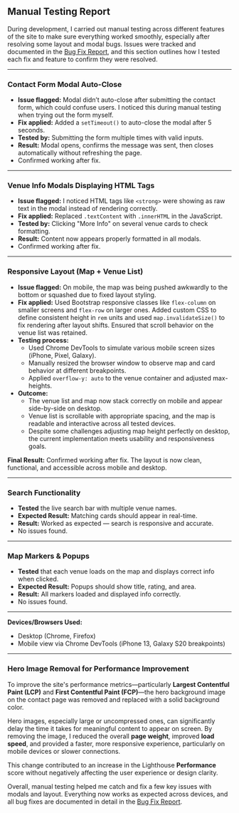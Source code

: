 ## Manual Testing Report

During development, I carried out manual testing across different features of the site to make sure everything worked smoothly, especially after resolving some layout and modal bugs. Issues were tracked and documented in the [Bug Fix Report](#bug-report), and this section outlines how I tested each fix and feature to confirm they were resolved.

---

### Contact Form Modal Auto-Close

- **Issue flagged:** Modal didn’t auto-close after submitting the contact form, which could confuse users. I noticed this during manual testing when trying out the form myself.
- **Fix applied:** Added a `setTimeout()` to auto-close the modal after 5 seconds.
- **Tested by:** Submitting the form multiple times with valid inputs.
- **Result:** Modal opens, confirms the message was sent, then closes automatically without refreshing the page.
- Confirmed working after fix.

---

### Venue Info Modals Displaying HTML Tags

- **Issue flagged:** I noticed HTML tags like `<strong>` were showing as raw text in the modal instead of rendering correctly.
- **Fix applied:** Replaced `.textContent` with `.innerHTML` in the JavaScript.
- **Tested by:** Clicking "More Info" on several venue cards to check formatting.
- **Result:** Content now appears properly formatted in all modals.
- Confirmed working after fix.

---

### Responsive Layout (Map + Venue List)

- **Issue flagged:** On mobile, the map was being pushed awkwardly to the bottom or squashed due to fixed layout styling.
- **Fix applied:** Used Bootstrap responsive classes like `flex-column` on smaller screens and `flex-row` on larger ones. Added custom CSS to define consistent height in `rem` units and used `map.invalidateSize()` to fix rendering after layout shifts. Ensured that scroll behavior on the venue list was retained.
- **Testing process:** 
  - Used Chrome DevTools to simulate various mobile screen sizes (iPhone, Pixel, Galaxy).
  - Manually resized the browser window to observe map and card behavior at different breakpoints.
  - Applied `overflow-y: auto` to the venue container and adjusted max-heights.
- **Outcome:** 
  - The venue list and map now stack correctly on mobile and appear side-by-side on desktop.
  - Venue list is scrollable with appropriate spacing, and the map is readable and interactive across all tested devices.
  - Despite some challenges adjusting map height perfectly on desktop, the current implementation meets usability and responsiveness goals.

**Final Result:** Confirmed working after fix. The layout is now clean, functional, and accessible across mobile and desktop.


---

### Search Functionality

- **Tested** the live search bar with multiple venue names.
- **Expected Result:** Matching cards should appear in real-time.
- **Result:** Worked as expected — search is responsive and accurate.
- No issues found.

---

### Map Markers & Popups

- **Tested** that each venue loads on the map and displays correct info when clicked.
- **Expected Result:** Popups should show title, rating, and area.
- **Result:** All markers loaded and displayed info correctly.
- No issues found.

---

**Devices/Browsers Used:**  
- Desktop (Chrome, Firefox)  
- Mobile view via Chrome DevTools (iPhone 13, Galaxy S20 breakpoints)  

---

### Hero Image Removal for Performance Improvement

To improve the site's performance metrics—particularly **Largest Contentful Paint (LCP)** and **First Contentful Paint (FCP)**—the hero background image on the contact page was removed and replaced with a solid background color.

Hero images, especially large or uncompressed ones, can significantly delay the time it takes for meaningful content to appear on screen. By removing the image, I reduced the overall **page weight**, improved **load speed**, and provided a faster, more responsive experience, particularly on mobile devices or slower connections.

This change contributed to an increase in the Lighthouse **Performance** score without negatively affecting the user experience or design clarity.


Overall, manual testing helped me catch and fix a few key issues with modals and layout. Everything now works as expected across devices, and all bug fixes are documented in detail in the [Bug Fix Report](bug-report.md).
